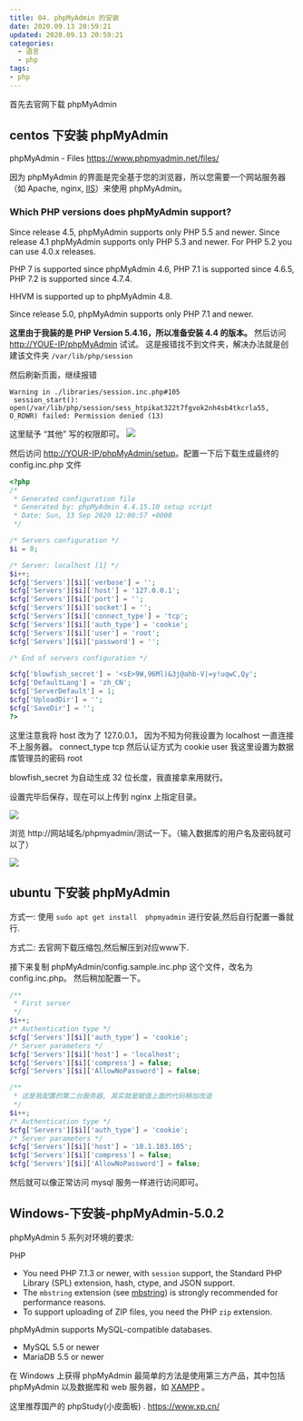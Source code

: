 ```yaml
---
title: 04. phpMyAdmin 的安装
date: 2020.09.13 20:59:21
updated: 2020.09.13 20:59:21
categories:
  - 语言
  - php
tags:
- php
---
```


首先去官网下载 phpMyAdmin

## centos 下安装 phpMyAdmin

phpMyAdmin - Files
<https://www.phpmyadmin.net/files/>

因为 phpMyAdmin 的界面是完全基于您的浏览器，所以您需要一个网站服务器（如 Apache, nginx, [IIS](https://docs.phpmyadmin.net/zh_CN/latest/glossary.html#term-iis)）来使用 phpMyAdmin。

### Which PHP versions does phpMyAdmin support?[](#which-php-versions-does-phpmyadmin-support "Permalink to this headline")

Since release 4.5, phpMyAdmin supports only PHP 5.5 and newer. Since release 4.1 phpMyAdmin supports only PHP 5.3 and newer. For PHP 5.2 you can use 4.0.x releases.

PHP 7 is supported since phpMyAdmin 4.6, PHP 7.1 is supported since 4.6.5, PHP 7.2 is supported since 4.7.4.

HHVM is supported up to phpMyAdmin 4.8.

Since release 5.0, phpMyAdmin supports only PHP 7.1 and newer.

**这里由于我装的是 PHP Version 5.4.16，所以准备安装 4.4 的版本。**
然后访问 <http://YOUE-IP/phpMyAdmin> 试试。
这是报错找不到文件夹，解决办法就是创建该文件夹 `/var/lib/php/session`

然后刷新页面，继续报错

```text
Warning in ./libraries/session.inc.php#105
 session_start(): open(/var/lib/php/session/sess_htpikat322t7fgvok2nh4sb4tkcrla55, O_RDWR) failed: Permission denied (13)
```

这里赋予 “其他” 写的权限即可。
![](https://upload-images.jianshu.io/upload_images/1662509-e4ef74ba83e2814b.png?imageMogr2/auto-orient/strip%7CimageView2/2/w/1240)

然后访问 <http://YOUR-IP/phpMyAdmin/setup>。配置一下后下载生成最终的 config.inc.php 文件

```php
<?php
/*
 * Generated configuration file
 * Generated by: phpMyAdmin 4.4.15.10 setup script
 * Date: Sun, 13 Sep 2020 12:00:57 +0000
 */

/* Servers configuration */
$i = 0;

/* Server: localhost [1] */
$i++;
$cfg['Servers'][$i]['verbose'] = '';
$cfg['Servers'][$i]['host'] = '127.0.0.1';
$cfg['Servers'][$i]['port'] = '';
$cfg['Servers'][$i]['socket'] = '';
$cfg['Servers'][$i]['connect_type'] = 'tcp';
$cfg['Servers'][$i]['auth_type'] = 'cookie';
$cfg['Servers'][$i]['user'] = 'root';
$cfg['Servers'][$i]['password'] = '';

/* End of servers configuration */

$cfg['blowfish_secret'] = '<sE>9W,96Ml)&3j@ahb-V|=y!uqwC,Qy';
$cfg['DefaultLang'] = 'zh_CN';
$cfg['ServerDefault'] = 1;
$cfg['UploadDir'] = '';
$cfg['SaveDir'] = '';
?>
```

这里注意我将 host 改为了 127.0.0.1， 因为不知为何我设置为 localhost 一直连接不上服务器。
connect_type tcp
然后认证方式为 cookie
user 我这里设置为数据库管理员的密码 root

blowfish_secret 为自动生成 32 位长度，我直接拿来用就行。

设置完毕后保存，现在可以上传到 nginx 上指定目录。

![](https://upload-images.jianshu.io/upload_images/1662509-4a96a34f81989272.png?imageMogr2/auto-orient/strip%7CimageView2/2/w/1240)

浏览 http://网站域名/phpmyadmin/测试一下。（输入数据库的用户名及密码就可以了）

![](https://upload-images.jianshu.io/upload_images/1662509-9b3370a6aef26371.png?imageMogr2/auto-orient/strip%7CimageView2/2/w/1240)

## ubuntu 下安装 phpMyAdmin

方式一: 使用 `sudo apt get install  phpmyadmin` 进行安装,然后自行配置一番就行.

方式二: 去官网下载压缩包,然后解压到对应www下.

接下来复制 phpMyAdmin/config.sample.inc.php 这个文件，改名为 config.inc.php。 然后稍加配置一下。

```php
/**
 * First server
 */
$i++;
/* Authentication type */
$cfg['Servers'][$i]['auth_type'] = 'cookie';
/* Server parameters */
$cfg['Servers'][$i]['host'] = 'localhost';
$cfg['Servers'][$i]['compress'] = false;
$cfg['Servers'][$i]['AllowNoPassword'] = false;

/**
 * 这是我配置的第二台服务器, 其实就是赋值上面的代码稍加改造
 */
$i++;
/* Authentication type */
$cfg['Servers'][$i]['auth_type'] = 'cookie';
/* Server parameters */
$cfg['Servers'][$i]['host'] = '10.1.103.105';
$cfg['Servers'][$i]['compress'] = false;
$cfg['Servers'][$i]['AllowNoPassword'] = false;
```

然后就可以像正常访问 mysql 服务一样进行访问即可。

## Windows-下安装-phpMyAdmin-5.0.2

phpMyAdmin 5 系列对环境的要求:

PHP

* You need PHP 7.1.3 or newer, with `session` support, the Standard PHP Library (SPL) extension, hash, ctype, and JSON support.
* The `mbstring` extension (see [mbstring](glossary.html#term-mbstring)) is strongly recommended for performance reasons.
* To support uploading of ZIP files, you need the PHP `zip` extension.

phpMyAdmin supports MySQL-compatible databases.

* MySQL 5.5 or newer
* MariaDB 5.5 or newer

在 Windows 上获得 phpMyAdmin 最简单的方法是使用第三方产品，其中包括 phpMyAdmin 以及数据库和 web 服务器，如 [XAMPP](https://www.apachefriends.org/index.html) 。

这里推荐国产的 phpStudy(小皮面板) .
<https://www.xp.cn/>
